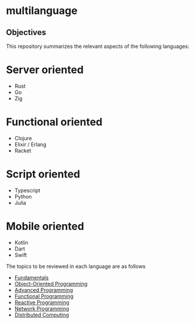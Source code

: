 # multilanguage
## Objectives

This repository summarizes the relevant aspects of the following languages:
# Server oriented
- Rust
- Go
- Zig

# Functional oriented
- Clojure
- Elixir / Erlang
- Racket

# Script oriented
- Typescript
- Python
- Julia

# Mobile oriented
- Kotlin
- Dart
- Swift

The topics to be reviewed in each language are as follows

- [Fundamentals](./fundamentals.md)
- [Object-Oriented Programming](./oop.md)
- [Advanced Programming](./advanced.md)
- [Functional Programming](./functional.md)
- [Reactive Programming](./reactive.md)
- [Network Programming](./networking.md)
- [Distributed Computing](./distributed-systems.md)